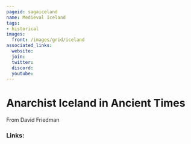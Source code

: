 ```yaml
---
pageid: sagaiceland
name: Medieval Iceland 
tags: 
- historical
images:
  front: /images/grid/iceland
associated_links:
  website: 
  join: 
  twitter: 
  discord: 
  youtube:
---
```


# Anarchist Iceland in Ancient Times

From David Friedman

### Links:


